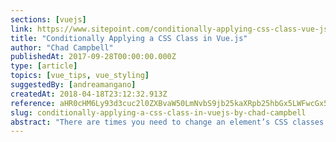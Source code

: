 ```yaml
---
sections: [vuejs]
link: https://www.sitepoint.com/conditionally-applying-css-class-vue-js/
title: "Conditionally Applying a CSS Class in Vue.js"
author: "Chad Campbell"
publishedAt: 2017-09-28T00:00:00.000Z
type: [article]
topics: [vue_tips, vue_styling]
suggestedBy: [andreamangano]
createdAt: 2018-04-18T23:12:32.913Z
reference: aHR0cHM6Ly93d3cuc2l0ZXBvaW50LmNvbS9jb25kaXRpb25hbGx5LWFwcGx5aW5nLWNzcy1jbGFzcy12dWUtanMv
slug: conditionally-applying-a-css-class-in-vuejs-by-chad-campbell
abstract: "There are times you need to change an element’s CSS classes at runtime. But when changing classes, it’s sometimes best to apply style details conditionally. This article explains you how to do this through a pratical example."
---
```

